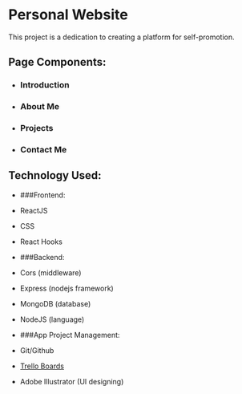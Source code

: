# Personal Website

This project is a dedication to creating a platform for self-promotion.

## Page Components:

- ### Introduction
- ### About Me
- ### Projects
- ### Contact Me


## Technology Used:

- ###Frontend:
 - ReactJS
 - CSS
 - React Hooks

- ###Backend:
 - Cors (middleware)
 - Express (nodejs framework)
 - MongoDB (database)
 - NodeJS (language)

- ###App Project Management:
- Git/Github
- [Trello Boards](https://trello.com/personalwebsite75/account)
- Adobe Illustrator (UI designing)
